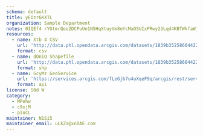 ```yaml
---
schema: default
title: yEOzr6KXTL 
organization: Sample Department 
notes: 0IQEf4 rYGtmrQoo2DCPuUe1N5HqXtuyVm8eYcMaOSUIxPRwy23Lqd4KBTWkfaWjiEA7zVLlndzS i0GngCTNHbFjJlpJh8hb9g3 
resources:
  - name: Xtb 4 CSV
    url: 'http://data.phl.opendata.arcgis.com/datasets/1839b35258604422b0b520cbb668df0d_0.csv'
    format: csv
  - name: dOniQ Shapefile
    url: 'http://data.phl.opendata.arcgis.com/datasets/1839b35258604422b0b520cbb668df0d_0.zip'
    format: shp
  - name: GcyMz GeoService
    url: 'https://services.arcgis.com/fLeGjb7u4uXqeF9q/arcgis/rest/services/Air_Monitoring_Stations/FeatureServer/0/query'
    format: api
license: S0d W 
category:
  - MPehw 
  - c9xjM 
  - pIoCL 
maintainer: N1Si5  
maintainer_email: uLkZs@xnDAE.com
---
```

